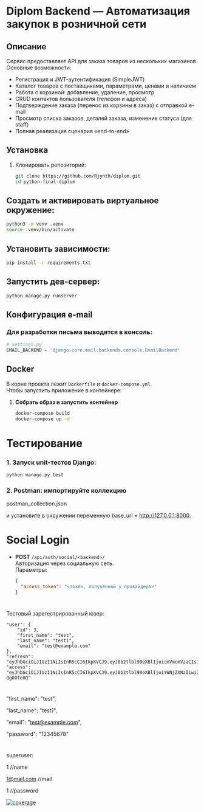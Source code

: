 # Diplom Backend — Автоматизация закупок в розничной сети

## Описание

Сервис предоставляет API для заказа товаров из нескольких магазинов.  
Основные возможности:
- Регистрация и JWT-аутентификация (SimpleJWT)
- Каталог товаров с поставщиками, параметрами, ценами и наличием
- Работа с корзиной: добавление, удаление, просмотр
- CRUD контактов пользователя (телефон и адреса)
- Подтверждение заказа (перенос из корзины в заказ) с отправкой e-mail
- Просмотр списка заказов, деталей заказа, изменение статуса (для staff)
- Полная реализация сценария «end-to-end»


## Установка

1. Клонировать репозиторий:
   ```bash
   git clone https://github.com/Rjynth/diplom.git
   cd python-final-diplom
   ```
## Создать и активировать виртуальное окружение:
```bash
python3 -m venv .venv
source .venv/bin/activate
```
## Установить зависимости:
```bash
pip install -r requirements.txt
```
## Запустить дев-сервер:
```bash
python manage.py runserver
```

## Конфигурация e-mail
### Для разработки письма выводятся в консоль:
```python
# settings.py
EMAIL_BACKEND = 'django.core.mail.backends.console.EmailBackend'
```


## Docker

В корне проекта лежит `Dockerfile` и `docker-compose.yml`.  
Чтобы запустить приложение в контейнере:

1. **Собрать образ и запустить контейнер**  
   ```bash
   docker-compose build
   docker-compose up -d


# Тестирование
### 1.  Запуск unit-тестов Django:

```bash
python manage.py test
```
### 2. Postman: импортируйте коллекцию
postman_collection.json

и установите в окружении переменную base_url = http://127.0.0.1:8000.
#
# Social Login

- **POST** `/api/auth/social/<backend>/`  
  Авторизация через социальную сеть.  
  Параметры:
  ```json
  {
    "access_token": "<токен, полученный у провайдера>"
  }

#                                                                               
#                                                                               
#                                                                               
#                                                                               
#                                                                               
#                                                                               
#                                                                               

Тестовый зарегестрированный юзер:

    "user": {
        "id": 3,
        "first_name": "test",
        "last_name": "test1",
        "email": "test@example.com"
    },
    "refresh": "eyJhbGciOiJIUzI1NiIsInR5cCI6IkpXVCJ9.eyJ0b2tlbl90eXBlIjoicmVmcmVzaCIsImV4cCI6MTc0NTY3OTkyNCwiaWF0IjoxNzQ1NTkzNTI0LCJqdGkiOiI3YWYwMDJmYjA1OTA0NmYxOWE3NGNhMGY1NDMxYjMzMyIsInVzZXJfaWQiOjN9.p1CQ_fhT7fcsDzqcFyTEft3hBCFeZz7IcUjQryVWbvw",
    "access": "eyJhbGciOiJIUzI1NiIsInR5cCI6IkpXVCJ9.eyJ0b2tlbl90eXBlIjoiYWNjZXNzIiwiZXhwIjoxNzQ1NTkzODI0LCJpYXQiOjE3NDU1OTM1MjQsImp0aSI6ImE2NDBiYTQ4YmFkYzQ5ODM5NzRkNjE1OTliYjJhNjAxIiwidXNlcl9pZCI6M30.wvN5LebQok6h0bYID6qfPCjS8e5z3dXgUM-QgOOTe8Q"



#                                                                               
#                                                                               

  "first_name": "test",

  "last_name":  "test1",

  "email":      "test@example.com",

  "password":   "12345678"


#                                                                               
#                                                                               




superuser:

1           //name



1@mail.com    //mail


1             //password




[![coverage](https://github.com/Rjynth/diplom/actions/workflows/coverage.yml/badge.svg?branch=main)](https://github.com/Rjynth/diplom/actions/workflows/coverage.yml)